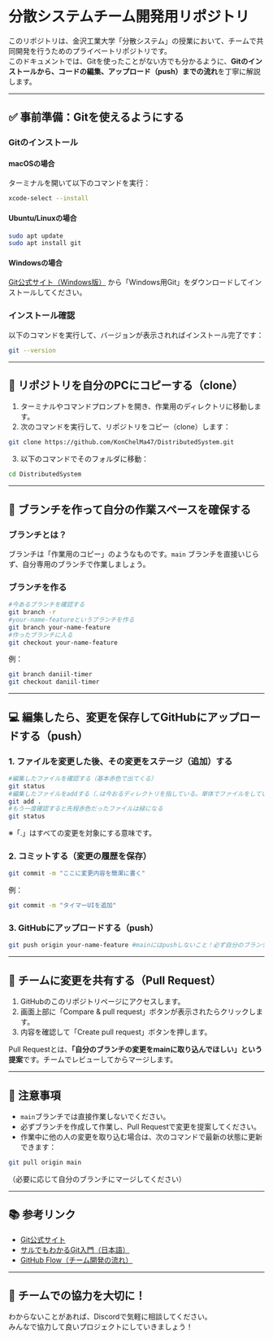 # 分散システムチーム開発用リポジトリ

このリポジトリは、金沢工業大学「分散システム」の授業において、チームで共同開発を行うためのプライベートリポジトリです。  
このドキュメントでは、Gitを使ったことがない方でも分かるように、**Gitのインストールから、コードの編集、アップロード（push）までの流れ**を丁寧に解説します。

---

## ✅ 事前準備：Gitを使えるようにする

### Gitのインストール

#### macOSの場合

ターミナルを開いて以下のコマンドを実行：

```bash
xcode-select --install
```

#### Ubuntu/Linuxの場合

```bash
sudo apt update
sudo apt install git
```

#### Windowsの場合

[Git公式サイト（Windows版）](https://git-scm.com/downloads/win) から「Windows用Git」をダウンロードしてインストールしてください。

### インストール確認

以下のコマンドを実行して、バージョンが表示されればインストール完了です：

```bash
git --version
```

---

## 🚀 リポジトリを自分のPCにコピーする（clone）

1. ターミナルやコマンドプロンプトを開き、作業用のディレクトリに移動します。
2. 次のコマンドを実行して、リポジトリをコピー（clone）します：

```bash
git clone https://github.com/KonChelMa47/DistributedSystem.git
```

3. 以下のコマンドでそのフォルダに移動：

```bash
cd DistributedSystem
```

---

## 🌱 ブランチを作って自分の作業スペースを確保する

### ブランチとは？

ブランチは「作業用のコピー」のようなものです。`main` ブランチを直接いじらず、自分専用のブランチで作業しましょう。

### ブランチを作る

```bash
#今あるブランチを確認する
git branch -r
#your-name-featureというブランチを作る
git branch your-name-feature
#作ったブランチに入る
git checkout your-name-feature
```

例：

```bash
git branch daniil-timer
git checkout daniil-timer
```

---

## 💻 編集したら、変更を保存してGitHubにアップロードする（push）

### 1. ファイルを変更した後、その変更をステージ（追加）する

```bash
#編集したファイルを確認する（基本赤色で出てくる）
git status
#編集したファイルをaddする（.は今おるディレクトリを指している。単体でファイルをしていすることもできる）
git add .
#もう一度確認すると先程赤色だったファイルは緑になる
git status
```

※「.」はすべての変更を対象にする意味です。

### 2. コミットする（変更の履歴を保存）

```bash
git commit -m "ここに変更内容を簡潔に書く"
```

例：

```bash
git commit -m "タイマーUIを追加"
```

### 3. GitHubにアップロードする（push）

```bash
git push origin your-name-feature #mainにはpushしないこと！必ず自分のブランチで
```

---

## 🔄 チームに変更を共有する（Pull Request）

1. GitHubのこのリポジトリページにアクセスします。
2. 画面上部に「Compare & pull request」ボタンが表示されたらクリックします。
3. 内容を確認して「Create pull request」ボタンを押します。

Pull Requestとは、**「自分のブランチの変更をmainに取り込んでほしい」という提案**です。チームでレビューしてからマージします。

---

## 📌 注意事項

- `main`ブランチでは直接作業しないでください。
- 必ずブランチを作成して作業し、Pull Requestで変更を提案してください。
- 作業中に他の人の変更を取り込む場合は、次のコマンドで最新の状態に更新できます：

```bash
git pull origin main
```

（必要に応じて自分のブランチにマージしてください）

---

## 📚 参考リンク

- [Git公式サイト](https://git-scm.com/)
- [サルでもわかるGit入門（日本語）](https://backlog.com/ja/git-tutorial/)
- [GitHub Flow（チーム開発の流れ）](https://docs.github.com/ja/get-started/quickstart/github-flow)

---

## 🤝 チームでの協力を大切に！

わからないことがあれば、Discordで気軽に相談してください。  
みんなで協力して良いプロジェクトにしていきましょう！
